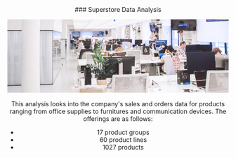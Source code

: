 <div align="center">
### Superstore Data Analysis

<a href="https://www.pexels.com/photo/white-plastic-chairs-and-tables-in-white-room-3778619/">![alt text](https://github.com/atikahmd/Superstore-Sales/blob/main/visuals/header_superstore.jpg "Photo by Polina Zimmerman")</a>
</p>

This analysis looks into the company's sales and orders data for products ranging from office supplies to furnitures and communication devices. The offerings are as follows:

* 17 product groups
* 60 product lines
* 1027 products
